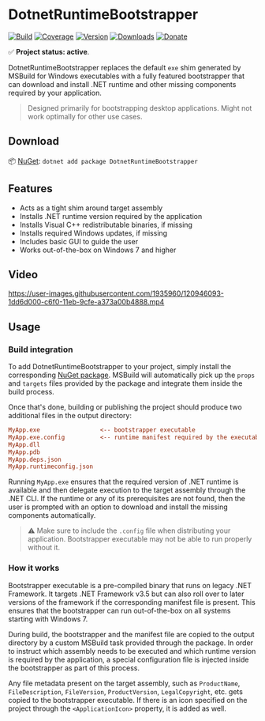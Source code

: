 # DotnetRuntimeBootstrapper

[![Build](https://github.com/Tyrrrz/DotnetRuntimeBootstrapper/workflows/CI/badge.svg?branch=master)](https://github.com/Tyrrrz/DotnetRuntimeBootstrapper/actions)
[![Coverage](https://codecov.io/gh/Tyrrrz/DotnetRuntimeBootstrapper/branch/master/graph/badge.svg)](https://codecov.io/gh/Tyrrrz/DotnetRuntimeBootstrapper)
[![Version](https://img.shields.io/nuget/v/DotnetRuntimeBootstrapper.svg)](https://nuget.org/packages/DotnetRuntimeBootstrapper)
[![Downloads](https://img.shields.io/nuget/dt/DotnetRuntimeBootstrapper.svg)](https://nuget.org/packages/DotnetRuntimeBootstrapper)
[![Donate](https://img.shields.io/badge/donate-$$$-purple.svg)](https://tyrrrz.me/donate)

✅ **Project status: active**.

DotnetRuntimeBootstrapper replaces the default `exe` shim generated by MSBuild for Windows executables with a fully featured bootstrapper that can download and install .NET runtime and other missing components required by your application.

> Designed primarily for bootstrapping desktop applications. Might not work optimally for other use cases.

## Download

📦 [NuGet](https://nuget.org/packages/DotnetRuntimeBootstrapper): `dotnet add package DotnetRuntimeBootstrapper`

## Features

- Acts as a tight shim around target assembly
- Installs .NET runtime version required by the application
- Installs Visual C++ redistributable binaries, if missing
- Installs required Windows updates, if missing
- Includes basic GUI to guide the user
- Works out-of-the-box on Windows 7 and higher

## Video

https://user-images.githubusercontent.com/1935960/120946093-1dd6d000-c6f0-11eb-9cfe-a373a00b4888.mp4

## Usage

### Build integration

To add DotnetRuntimeBootstrapper to your project, simply install the corresponding [NuGet package](https://nuget.org/packages/DotnetRuntimeBootstrapper).
MSBuild will automatically pick up the `props` and `targets` files provided by the package and integrate them inside the build process.

Once that's done, building or publishing the project should produce two additional files in the output directory:

```ini
MyApp.exe                 <-- bootstrapper executable
MyApp.exe.config          <-- runtime manifest required by the executable
MyApp.dll
MyApp.pdb
MyApp.deps.json
MyApp.runtimeconfig.json
```

Running `MyApp.exe` ensures that the required version of .NET runtime is available and then delegate execution to the target assembly through the .NET CLI.
If the runtime or any of its prerequisites are not found, then the user is prompted with an option to download and install the missing components automatically.

> ⚠️ Make sure to include the `.config` file when distributing your application.
Bootstrapper executable may not be able to run properly without it.

### How it works

Bootstrapper executable is a pre-compiled binary that runs on legacy .NET Framework.
It targets .NET Framework v3.5 but can also roll over to later versions of the framework if the corresponding manifest file is present.
This ensures that the bootstrapper can run out-of-the-box on all systems starting with Windows 7.

During build, the bootstrapper and the manifest file are copied to the output directory by a custom MSBuild task provided through the package.
In order to instruct which assembly needs to be executed and which runtime version is required by the application, a special configuration file is injected inside the bootstrapper as part of this process.

Any file metadata present on the target assembly, such as `ProductName`, `FileDescription`, `FileVersion`, `ProductVersion`, `LegalCopyright`, etc. gets copied to the bootstrapper executable.
If there is an icon specified on the project through the `<ApplicationIcon>` property, it is added as well.
